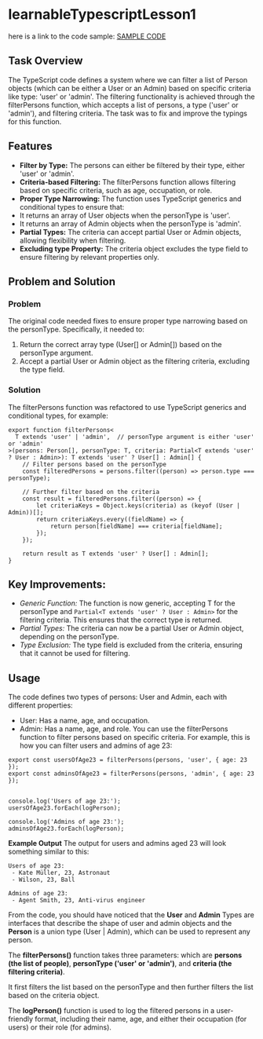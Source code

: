 # learnableTypescriptLesson1

here is a link to the code sample: [SAMPLE CODE](https://docs.google.com/document/d/1wI-IJcXLkwh6IL6zpLGk9OvQR2ueqapGasyv5jVaTJE/edit?tab=t.0)

## Task Overview
The TypeScript code defines a system where we can filter a list of Person objects (which can be either a User or an Admin) based on specific criteria like type: 'user' or 'admin'. The filtering functionality is achieved through the filterPersons function, which accepts a list of persons, a type ('user' or 'admin'), and filtering criteria. The task was to fix and improve the typings for this function.

## Features
- **Filter by Type:** The persons can either be filtered by their type, either 'user' or 'admin'.
- **Criteria-based Filtering:** The filterPersons function allows filtering based on specific criteria, such as age, occupation, or role.
- **Proper Type Narrowing:** The function uses TypeScript generics and conditional types to ensure that:
- It returns an array of User objects when the personType is 'user'.
- It returns an array of Admin objects when the personType is 'admin'.
- **Partial Types:** The criteria can accept partial User or Admin objects, allowing flexibility when filtering.
- **Excluding type Property:** The criteria object excludes the type field to ensure filtering by relevant properties only.

## Problem and Solution
### Problem
The original code needed fixes to ensure proper type narrowing based on the personType. Specifically, it needed to:

1. Return the correct array type (User[] or Admin[]) based on the personType argument.
2. Accept a partial User or Admin object as the filtering criteria, excluding the type field.

### Solution
The filterPersons function was refactored to use TypeScript generics and conditional types, for example:

```
export function filterPersons<
  T extends 'user' | 'admin',  // personType argument is either 'user' or 'admin'
>(persons: Person[], personType: T, criteria: Partial<T extends 'user' ? User : Admin>): T extends 'user' ? User[] : Admin[] {
    // Filter persons based on the personType
    const filteredPersons = persons.filter((person) => person.type === personType);
    
    // Further filter based on the criteria
    const result = filteredPersons.filter((person) => {
        let criteriaKeys = Object.keys(criteria) as (keyof (User | Admin))[];
        return criteriaKeys.every((fieldName) => {
            return person[fieldName] === criteria[fieldName];
        });
    });

    return result as T extends 'user' ? User[] : Admin[];
}

```
## Key Improvements:
- *Generic Function:* The function is now generic, accepting T for the personType and ```Partial<T extends 'user' ? User : Admin>``` for the filtering criteria. This ensures that the correct type is returned.
- *Partial Types:* The criteria can now be a partial User or Admin object, depending on the personType.
- *Type Exclusion:* The type field is excluded from the criteria, ensuring that it cannot be used for filtering.

## Usage
The code defines two types of persons: User and Admin, each with different properties:

- User: Has a name, age, and occupation.
- Admin: Has a name, age, and role.
You can use the filterPersons function to filter persons based on specific criteria. For example, this is how you can filter users and admins of age 23:

```
export const usersOfAge23 = filterPersons(persons, 'user', { age: 23 });
export const adminsOfAge23 = filterPersons(persons, 'admin', { age: 23 });


console.log('Users of age 23:');
usersOfAge23.forEach(logPerson);

console.log('Admins of age 23:');
adminsOfAge23.forEach(logPerson);
```
**Example Output**
The output for users and admins aged 23 will look something similar to this:

```
Users of age 23:
 - Kate Müller, 23, Astronaut
 - Wilson, 23, Ball

Admins of age 23:
 - Agent Smith, 23, Anti-virus engineer
```

From the code, you should have noticed that the **User** and **Admin** Types are interfaces that describe the shape of user and admin objects and the **Person** is a union type (User | Admin), which can be used to represent any person.

The **filterPersons()** function takes three parameters: which are **persons (the list of people)**, **personType ('user' or 'admin')**, and **criteria (the filtering criteria)**.

It first filters the list based on the personType and then further filters the list based on the criteria object.

The **logPerson()** function is used to log the filtered persons in a user-friendly format, including their name, age, and either their occupation (for users) or their role (for admins).
